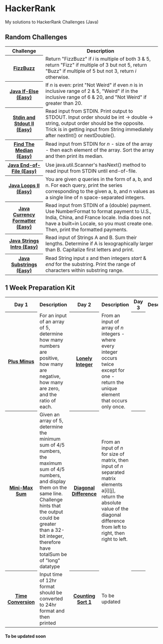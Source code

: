 # HackerRank
My solutions to HackerRank Challenges (Java) 

## Random Challenges
<table>
  
  <tr>
    <th>Challenge</th>
    <th>Description</th>
  </tr>
  
  <tr>
    <th><a href="Random Challenges/FizzBuzz.java"> FizzBuzz </a></td>
  <td>Return "FizzBuzz" if <i>i</i> is multiple of both 3 & 5, return "Fizz" if multiple of 3 but not 5, return "Buzz" if multiple of 5 but not 3, return <i>i</i> otherwise.</td>
  </tr>
  
  <tr>
    <th><a href="Random Challenges/If-Else.java"> Java If-Else (Easy) </a></td>
    <td>If <i>n</i> is even: print "Not Weird" if even <i>n</i> is in inclusive range of 2 & 5, "Weird" if in the inclusive range of 6 & 20, and "Not Weird" if greater than 20. </td>
  </tr>
  
  <tr>
    <th><a href="Random Challenges/Stdin and Stdout II.java"> Stdin and Stdout II (Easy)</a></td>
    <td>Read input from STDIN. Print output to STDOUT. Input order should be int -> double -> string, output order should be the opposite. Trick is in getting input from String immediately after nextInt() or nextDouble().</td>
  </tr>
  
  <tr>
    <th><a href="Random Challenges/Find The Median.java"> Find The Median (Easy) </a></th>
    <td> Read input from STDIN for <i>n</i> - size of the array - then each element of the array. Sort the array and then print its median.</td>
  </tr>
  
  <tr>
    <th> <a href="Random Challenges/Java End-of-File.java"> Java End-of-File (Easy) </a> </th>
    <td> Use java.util.Scanner's hasNext() method to read input from STDIN until end-of-file. </td>
  </tr>
  
  <tr>
  <th><a href="Random Challenges/Java Loops 2.java"> Java Loops II (Easy) </a></th>
  <td>You are given <i>q</i> queries in the form of a, b, and n. For each query, print the series corresponding to the given a, b, and n values as a single line of n space-separated integers.</td>
  </tr>
  
  <tr> 
  <th> <a href="Random Challenges/Java Currency Formatter.java"> Java Currency Formatter (Easy) </a> </th>
  <td> Read input from STDIN of a (double) payment. Use NumberFormat to format payment to U.S., India, China, and France locale. India does not have a built=in Locale, so you must create one. Then, print the formatted payments. </td> 
  </tr>
  
  <tr>
  <th> <a href="Random Challenges/Java Strings.java"> Java Strings Intro (Easy) </a> </th>
  <td> Read input of Strings A and B. Sum their lengths. Determine if A is lexographically larger than B. Capitalize first letters and print. </td> 
  </tr>
  
  <tr>
  <th> <a href = "Random Challenges/Java Substring.java"> Java Substrings (Easy) </a></th>
  <td> Read String input <i>s</i> and then integers <i>start</i> & <i>end</i> for the substring. Print the range of characters within substring range.</td>
  </tr>
</table>


## 1 Week Preparation Kit

<table>
  <tr>
    <th> Day 1 </th> 
    <th> Description </th>
    <th> Day 2 </th>
    <th> Description </th> 
    <th> Day 3 </th>
    <th> Description </th>
    <th> Day 4 </th> 
    <th> Day 5 </th>
    <th> Day 6 </th>
    <th> Day 7 </th> 
  </tr>
  
  <tr>
    <th> <a href="1 Week Preparation Kit/Plus Minus.java"> Plus Minus </a> </th>
    <td> For an input of an array of 5, determine how many numbers are positive, how many are negative, how many are zero, and the ratio of each. </td>
    <th><a href="1 Week Preparation Kit/Lonely Integer.java"> Lonely Integer </a>  </th>
    <td> From an input of array of <i>n</i> integers - where every integer occurs twice except for one - return the unique element that occurs only once. </td>
    <th> </th>
    <td> </td>
    <th> </th>
    <td> </td>
    <th> </th>
    <td> </td<
  </tr>
  
  <tr>
    <th> <a href="1 Week Preparation Kit/Mini-Max Sum.java"> Mini-Max Sum </a> </th>
    <td> Given an array of 5, determine the minimum sum of 4/5 numbers, the maximum sum of 4/5 numbers, and display them on the same line. Challenge hints that the output could be greater than a 32-bit integer, therefore have totalSum be of "long" datatype</td>
    <th> <a href ="1 Week Preparation Kit/Diagonal Difference.java"> Diagonal Difference </a> </th>
    <td> From an input of <i>n</i> for size of matrix, then input of <i>n</i> separated matrix elements a[i][j], return the absolute value of the diagonal difference from left to right, then right to left. </td>
    <th> </th>
    <td> </td>
    <th> </th>
    <td> </td>
    <th> </th>
    <td> </td<
    
  </tr>
  
  <tr>
    <th> <a href="1 Week Preparation Kit/Time Conversion.java"> Time Conversion </a> </th>
    <td> Input time of 12hr format should be converted to 24hr format and then printed</td>
    <th> <a href=""> Counting Sort 1 </a> </th>
    <td> To be updated </td>
    <th> </th>
    <td> </td>
    <th> </th>
    <td> </td>
    <th> </th>
    <td> </td<
  </tr>
  
</table>


#### To be updated soon
